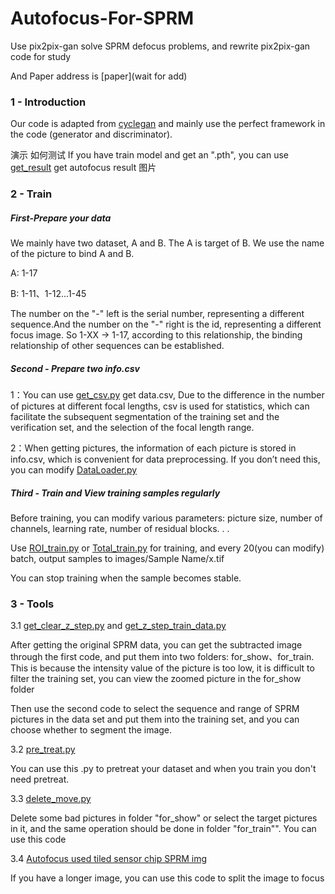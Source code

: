 # Autofocus-For-SPRM
Use pix2pix-gan solve SPRM defocus problems, and rewrite pix2pix-gan code for study

And Paper address is [paper](wait for add)
### 1 - Introduction
Our code is adapted from [cyclegan](https://github.com/eriklindernoren/PyTorch-GAN/tree/master/implementations/cyclegan)
and mainly use the perfect framework in the code (generator and discriminator).

演示
如何测试
If you have train model and get an ".pth", you can use [get_result]() get autofocus result
图片

### 2 - Train

##### First-Prepare your data
We mainly have two dataset, A and B. The A is target of B. We use the name of the picture to bind A and B.

A: 1-17

B: 1-11、1-12...1-45

The number on the "-" left is the serial number, representing a different sequence.And the number on the
"-" right is the id, representing a different focus image. So 1-XX -> 1-17, according to this relationship, 
the binding relationship of other sequences can be established.

##### Second - Prepare two info.csv

1：You can use [get_csv.py]() get data.csv, Due to the difference in the number of pictures at different focal lengths, 
csv is used for statistics, which can facilitate the subsequent segmentation of the training set and the verification set,
 and the selection of the focal length range.

2：When getting pictures, the information of each picture is stored in info.csv, which is convenient for data preprocessing.
 If you don’t need this, you can modify [DataLoader.py]()
 
##### Third - Train and View training samples regularly
Before training, you can modify various parameters: picture size, number of channels, learning rate, number of residual blocks. . .

Use [ROI_train.py]() or [Total_train.py]() for training, and every 20(you can modify) batch, output samples to
images/Sample Name/x.tif

You can stop training when the sample becomes stable.

### 3 - Tools

3.1 [get_clear_z_step.py]() and [get_z_step_train_data.py]()

 After getting the original SPRM data, you can get the subtracted image through the first code, 
 and put them into two folders: for_show、for_train. This is because the intensity value of the picture is too low, it is
  difficult to filter the training set, you can view the zoomed picture in the for_show folder
  
Then use the second code to select the sequence and range of SPRM pictures in the data set and put them into the training set,
 and you can choose whether to segment the image.
 
3.2 [pre_treat.py]()

You can use this .py to pretreat your dataset and when you train you don't need pretreat.

3.3 [delete_move.py]()

Delete some bad pictures in folder "for_show" or select the target pictures in it, and the same operation should be done 
in folder "for_train"". You can use this code

3.4 [Autofocus used tiled sensor chip SPRM img]()

If you have a longer image, you can use this code to split the image to focus
  




